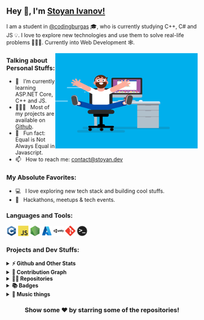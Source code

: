 ## Hey 👋, I'm [Stoyan Ivanov!](https://github.com/SSIvanov19/)

I am a student in [@codingburgas](https://github.com/codingburgas) 🎓, who is currently studying C++, C# and JS 💡. I love to explore new technologies and use them to solve real-life problems 👨🏻‍💻. Currently into Web Development 🕸️.

<img align="right" height="250" width="375" alt="" src="https://raw.githubusercontent.com/SSIvanov19/ssivanov19/master/gifts/coder.gif" />


### Talking about Personal Stuffs:

- 🚀 &nbsp; I’m currently learning ASP.NET Core, C++ and JS.
- 👨🏻‍💻 &nbsp; Most of my projects are available on [Github](https://github.com/SSIvanov19?tab=repositories).
- 👾 &nbsp; Fun fact: Equal is Not Always Equal in Javascript.
- 📫 &nbsp; How to reach me: contact@stoyan.dev

### My Absolute Favorites:

- 💻 &nbsp; I love exploring new tech stack and building cool stuffs.
- 🍕 &nbsp; Hackathons, meetups & tech events.

### Languages and Tools:

<code><img height="27" src="https://raw.githubusercontent.com/github/explore/80688e429a7d4ef2fca1e82350fe8e3517d3494d/topics/cpp/cpp.png" alt="cpp"></code>
<code><img height="27" src="https://raw.githubusercontent.com/github/explore/80688e429a7d4ef2fca1e82350fe8e3517d3494d/topics/javascript/javascript.png" alt="javascript"></code>
<code><img height="27" src="https://raw.githubusercontent.com/github/explore/80688e429a7d4ef2fca1e82350fe8e3517d3494d/topics/nodejs/nodejs.png" alt="nodejs"></code>
<code><img height="27" src="https://raw.githubusercontent.com/github/explore/eaef8552d8b082ffafe2bfc8a5023d47da904aac/topics/azure/azure.png" alt="azure"></code>
<code><img height="27" src="https://raw.githubusercontent.com/github/explore/master/topics/unity/unity.png" alt="unity"></code>
<code><img height="27" src="https://raw.githubusercontent.com/github/explore/80688e429a7d4ef2fca1e82350fe8e3517d3494d/topics/git/git.png" alt="git"></code>
<code><img height="27" src="https://raw.githubusercontent.com/github/explore/80688e429a7d4ef2fca1e82350fe8e3517d3494d/topics/terminal/terminal.png" alt="terminal"></code>

### Projects and Dev Stuffs:

<details>	
  <summary><b>⚡ Github and Other Stats</b></summary>
  <br>
  
 <!--START_SECTION:waka-->
![Code Time](http://img.shields.io/badge/Code%20Time-258%20hrs%2027%20mins-blue)

![Profile Views](http://img.shields.io/badge/Profile%20Views-0-blue)

![Lines of code](https://img.shields.io/badge/From%20Hello%20World%20I%27ve%20Written-11.9%20million%20lines%20of%20code-blue)

**🐱 My GitHub Data** 

> 📦 1.4 MB Used in GitHub's Storage 
 > 
> 🏆 1,059 Contributions in the Year 2025
 > 
> 💼 Opted to Hire
 > 
> 📜 30 Public Repositories 
 > 
> 🔑 45 Private Repositories 
 > 
**I'm an Early 🐤** 

```text
🌞 Morning                956 commits         █████░░░░░░░░░░░░░░░░░░░░   19.08 % 
🌆 Daytime                1952 commits        ██████████░░░░░░░░░░░░░░░   38.96 % 
🌃 Evening                1784 commits        █████████░░░░░░░░░░░░░░░░   35.61 % 
🌙 Night                  318 commits         ██░░░░░░░░░░░░░░░░░░░░░░░   06.35 % 
```
📅 **I'm Most Productive on Sunday** 

```text
Monday                   700 commits         ███░░░░░░░░░░░░░░░░░░░░░░   13.97 % 
Tuesday                  737 commits         ████░░░░░░░░░░░░░░░░░░░░░   14.71 % 
Wednesday                719 commits         ████░░░░░░░░░░░░░░░░░░░░░   14.35 % 
Thursday                 531 commits         ███░░░░░░░░░░░░░░░░░░░░░░   10.60 % 
Friday                   763 commits         ████░░░░░░░░░░░░░░░░░░░░░   15.23 % 
Saturday                 646 commits         ███░░░░░░░░░░░░░░░░░░░░░░   12.89 % 
Sunday                   914 commits         █████░░░░░░░░░░░░░░░░░░░░   18.24 % 
```


📊 **This Week I Spent My Time On** 

```text
🕑︎ Time Zone: Europe/Sofia

💬 Programming Languages: 
No Activity Tracked This Week

🔥 Editors: 
No Activity Tracked This Week

💻 Operating System: 
No Activity Tracked This Week
```

**I Mostly Code in C#** 

```text
C++                      24 repos            █████░░░░░░░░░░░░░░░░░░░░   18.05 % 
TypeScript               23 repos            ████░░░░░░░░░░░░░░░░░░░░░   17.29 % 
HTML                     17 repos            ███░░░░░░░░░░░░░░░░░░░░░░   12.78 % 
JavaScript               11 repos            ██░░░░░░░░░░░░░░░░░░░░░░░   08.27 % 
Dart                     4 repos             █░░░░░░░░░░░░░░░░░░░░░░░░   03.01 % 
```



**Timeline**

![Lines of Code chart](https://raw.githubusercontent.com/SSIvanov19/SSIvanov19/main/assets/bar_graph.png)


<!--END_SECTION:waka-->
</details>
<details>
  <summary><b>🐍 Contribution Graph</b></summary>

  <picture>
    <source media="(prefers-color-scheme: dark)" srcset="https://github.com/SSIvanov19/ssivanov19/blob/output/github-contribution-grid-snake-dark.svg" />
    <source media="(prefers-color-scheme: light)" srcset="https://github.com/SSIvanov19/ssivanov19/blob/output/github-contribution-grid-snake.svg" />
    <img alt="github-snake" src="github-snake.svg" />
  </picture>
</details>
<details>
  <summary><b>🧑‍🚀 Repositories</b></summary>

[![Maze Game 2021](https://github-readme-stats.vercel.app/api/pin/?username=ssivanov19&repo=maze-game-2021)](https://github.com/SSIvanov19/maze-game-2021)
[![Final FinalProject-Unity](https://github-readme-stats.vercel.app/api/pin/?username=IDIliev18&repo=FinalProject-Unity)](https://github.com/IDIliev18/FinalProject-Unity)
[![Fire department 2021](https://github-readme-stats.vercel.app/api/pin/?username=ssivanov19&repo=fire-department-2021)](https://github.com/SSIvanov19/fire-department-2021)
[![Lathraea Rhodopaea](https://github-readme-stats.vercel.app/api/pin/?username=ssivanov19&repo=lathraea-rhodopaea)](https://github.com/SSIvanov19/fire-department-2021)
[![Chupacabra](https://github-readme-stats.vercel.app/api/pin/?username=idiliev18&repo=chupacabra)](https://github.com/idiliev18/chupacabra)
</details>

<details>
  <summary><b>📚 Badges</b></summary>
  <br>
  
  <!--START_SECTION:badges-->
<a href="https://www.credly.com/badges/652d0a0a-050f-4961-9768-910d8143a480" title="Adobe Certified Professional in Video Design"><img src="https://images.credly.com/size/80x80/images/2753898c-fa5b-4058-9366-a3ce365d5845/Adobe_Certified_Professional_Video_Design_digital_badge.png" alt="Adobe Certified Professional in Video Design" width="80" height="80"></a>
<a href="https://www.credly.com/badges/263c4b44-8174-4bd3-8fb7-2c9b941a192a" title="Adobe Certified Professional in Web Design"><img src="https://images.credly.com/size/80x80/images/f2c9f4ff-be70-469f-94b8-ebc52980eb95/Adobe_Certified_Professional_Web_Design_digital_badge.png" alt="Adobe Certified Professional in Web Design" width="80" height="80"></a>
<a href="https://www.credly.com/badges/f3859138-8d77-473f-bc80-c568504c5571" title="Adobe Certified Professional in Visual Design"><img src="https://images.credly.com/size/80x80/images/19d96e55-f15c-44d9-9568-43f83505bd5b/Adobe_Certified_Professional_Visual_Design_digital_badge.png" alt="Adobe Certified Professional in Visual Design" width="80" height="80"></a>
<a href="https://www.credly.com/badges/819dcebe-9f36-4c82-b362-6d93a132300c" title="Microsoft Office Specialist: Excel Associate (Microsoft 365 Apps)"><img src="https://images.credly.com/size/80x80/images/af151b3d-9453-48a8-8d22-5b9fc54d2b43/image.png" alt="Microsoft Office Specialist: Excel Associate (Microsoft 365 Apps)" width="80" height="80"></a>
<a href="https://www.credly.com/badges/aea376ad-6e49-4562-b72d-f214a6be5b0f" title="Network Security Support Technician"><img src="https://images.credly.com/size/80x80/images/25a0a5f5-56db-4560-8549-14889b105db2/image.png" alt="Network Security Support Technician" width="80" height="80"></a>
<a href="https://www.credly.com/badges/b7a4a6ae-1f8f-4d90-8c6f-154133501596" title="Cisco Certified Support Technician Cybersecurity (CCST Cybersecurity) - Lifetime"><img src="https://images.credly.com/size/80x80/images/daf36702-99d0-4ebb-9788-ba7ac797cc8e/image.png" alt="Cisco Certified Support Technician Cybersecurity (CCST Cybersecurity) - Lifetime" width="80" height="80"></a>
<a href="https://www.credly.com/badges/af20fe80-2ac8-48cf-a665-5d6c9d8256db" title="Cisco Certified Support Technician Networking (CCST Networking) - Lifetime"><img src="https://images.credly.com/size/80x80/images/57d88bab-75be-4400-a2fd-dbfa8e2b056e/image.png" alt="Cisco Certified Support Technician Networking (CCST Networking) - Lifetime" width="80" height="80"></a>
<a href="https://www.credly.com/badges/d7247adc-5056-4f59-8253-9fd87c3603de" title="PMI Project Management Ready™"><img src="https://images.credly.com/size/80x80/images/650208e5-851e-45d3-9ee9-cea899428427/blob" alt="PMI Project Management Ready™" width="80" height="80"></a>
<a href="https://www.credly.com/badges/82ad11e7-e62f-4680-875f-40ef84e88380" title="Adobe Certified Professional in Digital Video Using Adobe Premiere Pro"><img src="https://images.credly.com/size/80x80/images/487b0a79-e99b-43ce-a7d8-28a76d5aa2d8/Adobe_Certified_Professional_Adobe_Premiere_Pro_digital_badge.png" alt="Adobe Certified Professional in Digital Video Using Adobe Premiere Pro" width="80" height="80"></a>
<a href="https://www.credly.com/badges/f550937e-6f74-447d-83fa-d71b0bc746eb" title="Adobe Certified Professional in Graphic Design & Illustration Using Adobe Illustrator"><img src="https://images.credly.com/size/80x80/images/5155ed69-ad73-45e3-831b-60507ddeb1ad/Adobe_Certified_Professional_Adobe_Illustrator_digital_badge.png" alt="Adobe Certified Professional in Graphic Design & Illustration Using Adobe Illustrator" width="80" height="80"></a>
<a href="https://www.credly.com/badges/dd573cfa-7b07-4d06-9e09-61991b3e5c2c" title="IT Specialist - Cloud Computing"><img src="https://images.credly.com/size/80x80/images/86bff777-939c-42c5-9a09-44b9bf635eba/_ITS-Badges-Cloud-Comput.png" alt="IT Specialist - Cloud Computing" width="80" height="80"></a>
<a href="https://www.credly.com/badges/4a1dc42b-23e2-4950-84b5-4f728d565144" title="IT Specialist - Databases"><img src="https://images.credly.com/size/80x80/images/49a492cd-5f72-4c9d-aafa-06649e4853fb/MicrosoftTeams-image__5_.png" alt="IT Specialist - Databases" width="80" height="80"></a>
<a href="https://www.credly.com/badges/7d54a583-90af-434c-b868-ef4645bd983c" title="IT Specialist - Software Development"><img src="https://images.credly.com/size/80x80/images/267a8b92-df48-41f1-9473-a0dae752310e/ITS-Badges_Software-Development_1200px.png" alt="IT Specialist - Software Development" width="80" height="80"></a>
<a href="https://www.credly.com/badges/ce497c19-d1d0-4e7d-9509-d1fea91b9e22" title="Adobe Certified Professional in Visual Design Using Adobe Photoshop"><img src="https://images.credly.com/size/80x80/images/690784d7-b971-4693-b6ea-7dc990f65544/Adobe_Certified_Professional_Adobe_Photoshop_digital_badge.png" alt="Adobe Certified Professional in Visual Design Using Adobe Photoshop" width="80" height="80"></a>
<a href="https://www.credly.com/badges/22062cda-4966-4980-b020-7b77aa929f75" title="Networking Academy Learn-A-Thon 2023"><img src="https://images.credly.com/size/80x80/images/b1395248-483c-48cd-b40d-7fe93837c37d/image.png" alt="Networking Academy Learn-A-Thon 2023" width="80" height="80"></a>
<a href="https://www.credly.com/badges/3d15ac1c-90a3-4d69-87ea-727f1f34d9fd" title="Introduction to Cybersecurity"><img src="https://images.credly.com/size/80x80/images/af8c6b4e-fc31-47c4-8dcb-eb7a2065dc5b/I2CS__1_.png" alt="Introduction to Cybersecurity" width="80" height="80"></a>
<a href="https://www.credly.com/badges/83d3ee5e-0be8-4dd5-941a-9a3b097ad872" title="MS Graph - Hack Together - Microsoft 365 & Power Platform Community 2023"><img src="https://images.credly.com/size/80x80/images/e929d1d5-d3c5-45bb-9612-ec3feeac546f/image.png" alt="MS Graph - Hack Together - Microsoft 365 & Power Platform Community 2023" width="80" height="80"></a>
<a href="https://www.credly.com/badges/54c5a193-4334-4507-9e7e-0274ff6f5bd7" title="[CPA-21-02] CPA – C++ Certified Associate Programmer"><img src="https://images.credly.com/size/80x80/images/01cbdda3-ce36-439a-867d-310b13f99bc7/image.png" alt="[CPA-21-02] CPA – C++ Certified Associate Programmer" width="80" height="80"></a>
<a href="https://www.credly.com/badges/9a648268-76dc-4f09-ac78-e8e4a3e5e989" title="Adobe Certified Professional in Web Authoring Using Adobe Dreamweaver"><img src="https://images.credly.com/size/80x80/images/b1994087-2f75-4724-8214-f14fa9f8df37/Adobe_Certified_Professional_Adobe_Dreamweaver_digital_badge.png" alt="Adobe Certified Professional in Web Authoring Using Adobe Dreamweaver" width="80" height="80"></a>
<a href="https://www.credly.com/badges/7bb90ab2-d49b-47a2-8e6a-4dbc9a15ab80" title="Microsoft Certified: Azure AI Fundamentals"><img src="https://images.credly.com/size/80x80/images/4136ced8-75d5-4afb-8677-40b6236e2672/azure-ai-fundamentals-600x600.png" alt="Microsoft Certified: Azure AI Fundamentals" width="80" height="80"></a>
<a href="https://www.credly.com/badges/1e92aafd-026b-49bf-a3cb-ac3d03375916" title="App Development with Swift Certified User"><img src="https://images.credly.com/size/80x80/images/9b0ac7af-f7ac-4938-96a4-2d4805bfe23f/image.png" alt="App Development with Swift Certified User" width="80" height="80"></a>
<a href="https://www.credly.com/badges/d0ccf816-33a7-4ec0-901b-9d0ed2b98450" title="App Development with Swift Associate"><img src="https://images.credly.com/size/80x80/images/d9598c1a-2f59-49b9-b7fc-a764bf23b4d5/image.png" alt="App Development with Swift Associate" width="80" height="80"></a>
<a href="https://www.credly.com/badges/885acfa6-6e21-46dd-81a3-d804a036279f" title="IT Essentials"><img src="https://images.credly.com/size/80x80/images/04e8034c-81f5-4f7f-ab23-e8b428c31ce9/ITE.png" alt="IT Essentials" width="80" height="80"></a>
<a href="https://www.credly.com/badges/a893b7fe-2ae4-454c-b33c-e90947b33b28" title="Microsoft Certified: Azure Fundamentals"><img src="https://images.credly.com/size/80x80/images/be8fcaeb-c769-4858-b567-ffaaa73ce8cf/image.png" alt="Microsoft Certified: Azure Fundamentals" width="80" height="80"></a>
<a href="https://www.credly.com/badges/b5ba2843-1fbd-481c-ad24-29012459b5ba" title="MTA: Introduction to Programming Using Python - Certified 2021"><img src="https://images.credly.com/size/80x80/images/ebfba101-5b78-49b6-903a-ac9ad518fe8a/MTA-Introduction_to_Programming_Using_Python-600x600.png" alt="MTA: Introduction to Programming Using Python - Certified 2021" width="80" height="80"></a>
<a href="https://www.credly.com/badges/41931c0f-5be8-4e13-b3fa-82f0defd1957" title="Microsoft Office Specialist: Excel (Office 2016)"><img src="https://images.credly.com/size/80x80/images/d0790dc7-5127-4262-a492-1b60030b0114/MOS_Excel.png" alt="Microsoft Office Specialist: Excel (Office 2016)" width="80" height="80"></a>
<a href="https://www.credly.com/badges/e6d36159-6402-4420-ac42-45407b356dda" title="Microsoft Office Specialist: Word (Office 2016)"><img src="https://images.credly.com/size/80x80/images/fd092703-61db-4e9f-9c7c-2211d44ca87d/MOS_Word.png" alt="Microsoft Office Specialist: Word (Office 2016)" width="80" height="80"></a>
<a href="https://www.credly.com/badges/50443da3-91dc-4cda-b602-2a9db3d76249" title="MTA: Introduction to Programming Using HTML and CSS - Certified 2021"><img src="https://images.credly.com/size/80x80/images/241488f4-9110-41aa-804e-51a8f8ba430d/MTA-Introduction_to_Programming_Using_HTML_and_CSS-600x600.png" alt="MTA: Introduction to Programming Using HTML and CSS - Certified 2021" width="80" height="80"></a>
<a href="https://www.credly.com/badges/a6f166f2-d8e6-4890-9686-3e2721bc1123" title="MTA: Introduction to Programming Using JavaScript - Certified 2021"><img src="https://images.credly.com/size/80x80/images/16840ea3-5c9a-4599-853e-7e15bac7748e/MTA-Introduction_to_Programming_Using_JavaScript-600x600.png" alt="MTA: Introduction to Programming Using JavaScript - Certified 2021" width="80" height="80"></a>
<!--END_SECTION:badges-->
  
</details>  
<details>	
  <summary><b>🎵 Music things</b></summary>

  ![Spotify](https://novatorem-green-omega.vercel.app/api/spotify)
  <br>
  ![AppleMusic](https://apple-music-readme-eight.vercel.app/?)
</details>


<div align="center">

### Show some ❤️ by starring some of the repositories!

</div>
